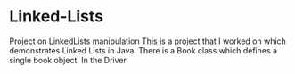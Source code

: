 # Linked-Lists
Project on LinkedLists manipulation
This is a project that I worked on which demonstrates Linked Lists in Java. 
There is a Book class which defines a single book object.
In the Driver
